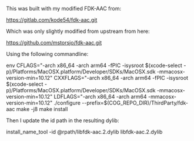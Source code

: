 This was built with my modified FDK-AAC from:

https://gitlab.com/kode54/fdk-aac.git

Which was only slightly modified from upstream from here:

https://github.com/mstorsjo/fdk-aac.git

Using the following commandline:

env CFLAGS="-arch x86_64 -arch arm64 -fPIC -isysroot $(xcode-select -p)/Platforms/MacOSX.platform/Developer/SDKs/MacOSX.sdk -mmacosx-version-min=10.12" CXXFLAGS="-arch x86_64 -arch arm64 -fPIC -isysroot $(xcode-select -p)/Platforms/MacOSX.platform/Developer/SDKs/MacOSX.sdk -mmacosx-version-min=10.12" LDFLAGS="-arch x86_64 -arch arm64 -mmacosx-version-min=10.12" ./configure --prefix=$(COG_REPO_DIR)/ThirdParty/fdk-aac
make -j8
make install

Then I update the id path in the resulting dylib:

install_name_tool -id @rpath/libfdk-aac.2.dylib libfdk-aac.2.dylib
